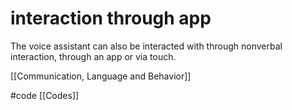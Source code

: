 # interaction through app
The voice assistant can also be interacted with through nonverbal interaction, through an app or via touch.

[[Communication, Language and Behavior]]

#code [[Codes]]